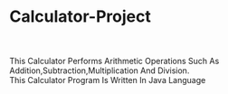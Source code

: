 # Calculator-Project
<br>
<br>
This Calculator Performs Arithmetic Operations Such As Addition,Subtraction,Multiplication And Division.
<br>
This Calculator Program Is Written In Java Language

